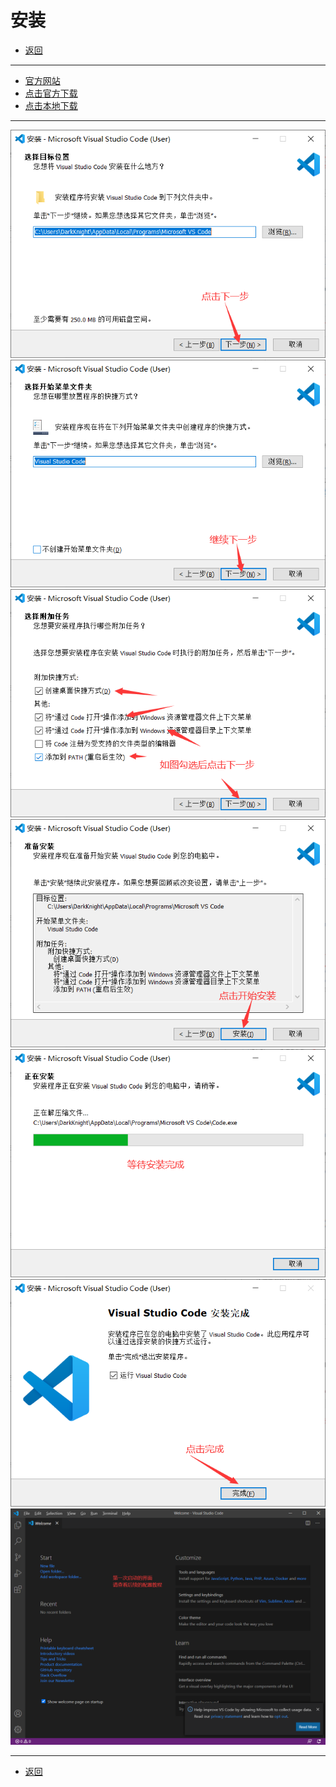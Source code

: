 # 安装

- [返回](./README.md)

---

- [官方网站](https://code.visualstudio.com/)
- [点击官方下载](https://aka.ms/win32-x64-user-stable)
- [点击本地下载](https://media.huhuiyu.top/download/VSCodeUserSetup-x64-1.74.2.exe)

---

<section class="img-flex-box" >
  <section><img  src="../../images/webfront/vscode-install/vscode-install003.png" alt=""></section>
  <section><img  src="../../images/webfront/vscode-install/vscode-install004.png" alt=""></section>
  <section><img  src="../../images/webfront/vscode-install/vscode-install005.png" alt=""></section>
  <section><img  src="../../images/webfront/vscode-install/vscode-install006.png" alt=""></section>
  <section><img  src="../../images/webfront/vscode-install/vscode-install007.png" alt=""></section>
  <section><img  src="../../images/webfront/vscode-install/vscode-install008.png" alt=""></section>
  <section><img  src="../../images/webfront/vscode-install/vscode-install009.png" alt=""></section>
</section>

---

- [返回](./README.md)

<!-- js处理背景和css样式 -->
<script type="module" src="https://huhuiyu.top/js/github.js"></script>
